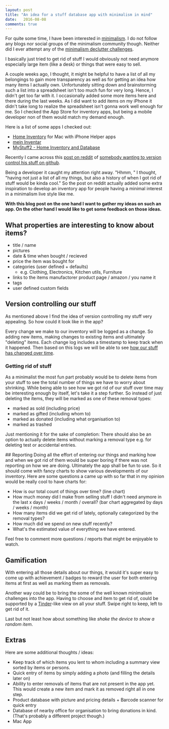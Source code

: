 ```yaml
---
layout: post
title: "An idea for a stuff database app with minimalism in mind"
date:   2016-08-08
comments: true
---
```


For quite some time, I have been interested in [minimalism](http://www.theminimalists.com/minimalism/). I do not follow any blogs nor social groups of the minimalism community though. Neither did I ever attempt any of the [minimalism declutter challenges](https://www.google.com/search?q=minimalism+challenge). 

I basically just tried to get rid of stuff I would obviously not need anymore especially large item (like a desk) or things that were easy to sell. 

A couple weeks ago, I thought, it might be helpful to have a list of all my belongings to gain more transparency as well as for getting an idea how many items I actually own. Unfortunately sitting down and brainstorming such a list into a spreadsheet isn't too much fun for very long. Hence, I didn't get too far with it. I occasionally added some more items here and there during the last weeks. As I did want to add items on my iPhone it didn't take long to realize the spreadsheet isn't gonna work well enough for me. So I checked the App Store for inventory apps, but being a mobile developer non of them would match my demand enough.  

Here is a list of some apps I checked out:

- [Home Inventory](http://binaryformations.com/products/home-inventory/) for Mac with iPhone Helper apps
- [mein Inventar](https://itunes.apple.com/de/app/mein-inventar/id431851303?mt=8)
- [MyStuff2 - Home Inventory and Database](https://itunes.apple.com//app/mystuff2-home-inventory-database/id354735594?mt=8)


Recently I came across this [post on reddit](https://www.reddit.com/r/declutter/comments/4uz0nk/version_controlling_my_things) of [somebody wanting to version control his stuff on github](https://github.com/justmytwospence/things). 

Being a developer it caught my attention right away. "Hhmm, " I thought, "having not just a list of all my things, but also a history of when I got rid of stuff would be kinda cool." So the post on reddit actually added some extra inspiration to develop an inventory app for people having a minimal interest in a minimalism live style like me. 

**With this blog post on the one hand I want to gather my ideas on such an app. On the other hand I would like to get some feedback on those ideas.**


## What properties are interesting to know about items?

- title / name 
- pictures 
- date & time when bought / recieved
- price the item was bought for 
- categories (user defined + defaults)
	- e.g. Clothing, Electronics, Kitchen utils, Furniture
- links to the items manufactorer product page / amazon / you name it 
- tags 
- user defined custom fields 

## Version controlling our stuff 

As mentioned above I find the idea of version controlling my stuff very appealing. So how could it look like in the app? 

Every change we make to our inventory will be logged as a change. So adding new items, making changes to existing items and ultimately "deleting" items. Each change log includes a timestamp to keep track when it happened. Then based on this logs we will be able to see [how our stuff has changed over time](#reporting). 

### Getting rid of stuff 

As a minimalist the most fun part probably would be to delete items from your stuff to see the total number of things we have to worry about shrinking. While being able to see how we got rid of our stuff over time may be interesting enough by itself, let's take it a step further. So instead of just deleting the items, they will be marked as one of these removal types:

- marked as sold (including price) 
- marked as gifted (including whom to) 
- marked as donated (including what organisation to) 
- marked as trashed

Just mentioning it for the sake of completion: There should also be an option to actually delete items without marking a removal type e.g. for deleting test or accidental entries. 

<a name="reporting">
## Reporting 
Doing all the effort of entering our things and marking how and when we got rid of them would be super boring if there was not reporting on how we are doing. Ultimately the app shall be fun to use. So it should come with fancy charts to show various developments of our inventory. Here are some questions a came up with so far that in my opinion would be really cool to have charts for: 

- How is our total count of things over time? (line chart) 
- How much money did I make from selling stuff I didn't need anymore in the last x days / weeks / month / overall? (bar chart aggregated by days / weeks / month) 
- How many items did we get rid of lately, optionally categorized by the removal types?
- How much did we spend on new stuff recently? 
- What's the estimated value of everything we have entered. 
	
Feel free to comment more questions / reports that might be enjoyable to watch. 

## Gamification 
With entering all those details about our things, it would it's super easy to come up with achievement / badges to reward the user for both entering items at first as well as marking them as removals. 

Another way could be to bring the some of the well known minimalism challenges into the app. Having to choose and item to get rid of, could be supported by a [Tinder](https://www.gotinder.com)-like view on all your stuff. Swipe right to keep, left to get rid of it. 
	
Last but not least how about something like *shake the device to show a random item*. 


## Extras
Here are some additional thoughts / ideas: 

- Keep track of which items you lent to whom including a summary view sorted by items or persons. 
- Quick entry of items by simply adding a photo (and filling the details later on)
- Ability to enter removals of items that are not present in the app yet. This would create a new item and mark it as removed right all in one step. 
- Product database with picture and pricing details + Barcode scanner for quick entry
- Database of nearby office for organisation to bring donations in kind. (That's probably a different project though.)
- Mac App 
